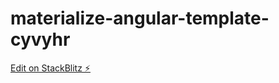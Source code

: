 # materialize-angular-template-cyvyhr

[Edit on StackBlitz ⚡️](https://stackblitz.com/edit/materialize-angular-template-cyvyhr)